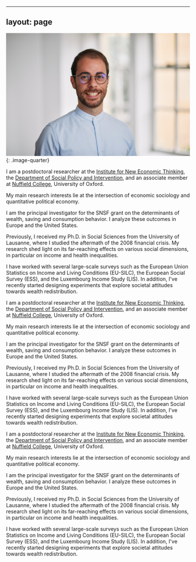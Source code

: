 
---
layout: page
---

![Photo](/assets/picture_2.jpg){: .image-quarter}

<div style="clear:both;"></div>


<div>
  <p>I am a postdoctoral researcher at the <a href="https://www.inet.ox.ac.uk/">Institute for New Economic Thinking</a>, the <a href="https://www.spi.ox.ac.uk/">Department of Social Policy and Intervention</a>, and an associate member at <a href="https://www.nuffield.ox.ac.uk">Nuffield College</a>, University of Oxford.</p>

  <p>My main research interests lie at the intersection of economic sociology and quantitative political economy.</p>

  <p>I am the principal investigator for the SNSF grant on the determinants of wealth, saving and consumption behavior. I analyze these outcomes in Europe and the United States.</p>

  <p>Previously, I received my Ph.D. in Social Sciences from the University of Lausanne, where I studied the aftermath of the 2008 financial crisis. My research shed light on its far-reaching effects on various social dimensions, in particular on income and health inequalities.</p>

  <p>I have worked with several large-scale surveys such as the European Union Statistics on Income and Living Conditions (EU-SILC), the European Social Survey (ESS), and the Luxembourg Income Study (LIS). In addition, I've recently started designing experiments that explore societal attitudes towards wealth redistribution.</p>
</div>


<div>
  <p>I am a postdoctoral researcher at the <a href="https://www.inet.ox.ac.uk/">Institute for New Economic Thinking</a>, the <a href="https://www.spi.ox.ac.uk/">Department of Social Policy and Intervention</a>, and an associate member at <a href="https://www.nuffield.ox.ac.uk">Nuffield College</a>, University of Oxford.</p>

  <p>My main research interests lie at the intersection of economic sociology and quantitative political economy.</p>

  <p>I am the principal investigator for the SNSF grant on the determinants of wealth, saving and consumption behavior. I analyze these outcomes in Europe and the United States.</p>

  <p>Previously, I received my Ph.D. in Social Sciences from the University of Lausanne, where I studied the aftermath of the 2008 financial crisis. My research shed light on its far-reaching effects on various social dimensions, in particular on income and health inequalities.</p>

  <p>I have worked with several large-scale surveys such as the European Union Statistics on Income and Living Conditions (EU-SILC), the European Social Survey (ESS), and the Luxembourg Income Study (LIS). In addition, I've recently started designing experiments that explore societal attitudes towards wealth redistribution.</p>
</div>


<div>
  <p>I am a postdoctoral researcher at the <a href="https://www.inet.ox.ac.uk/">Institute for New Economic Thinking</a>, the <a href="https://www.spi.ox.ac.uk/">Department of Social Policy and Intervention</a>, and an associate member at <a href="https://www.nuffield.ox.ac.uk">Nuffield College</a>, University of Oxford.</p>

  <p>My main research interests lie at the intersection of economic sociology and quantitative political economy.</p>

  <p>I am the principal investigator for the SNSF grant on the determinants of wealth, saving and consumption behavior. I analyze these outcomes in Europe and the United States.</p>

  <p>Previously, I received my Ph.D. in Social Sciences from the University of Lausanne, where I studied the aftermath of the 2008 financial crisis. My research shed light on its far-reaching effects on various social dimensions, in particular on income and health inequalities.</p>

  <p>I have worked with several large-scale surveys such as the European Union Statistics on Income and Living Conditions (EU-SILC), the European Social Survey (ESS), and the Luxembourg Income Study (LIS). In addition, I've recently started designing experiments that explore societal attitudes towards wealth redistribution.</p>
</div>
